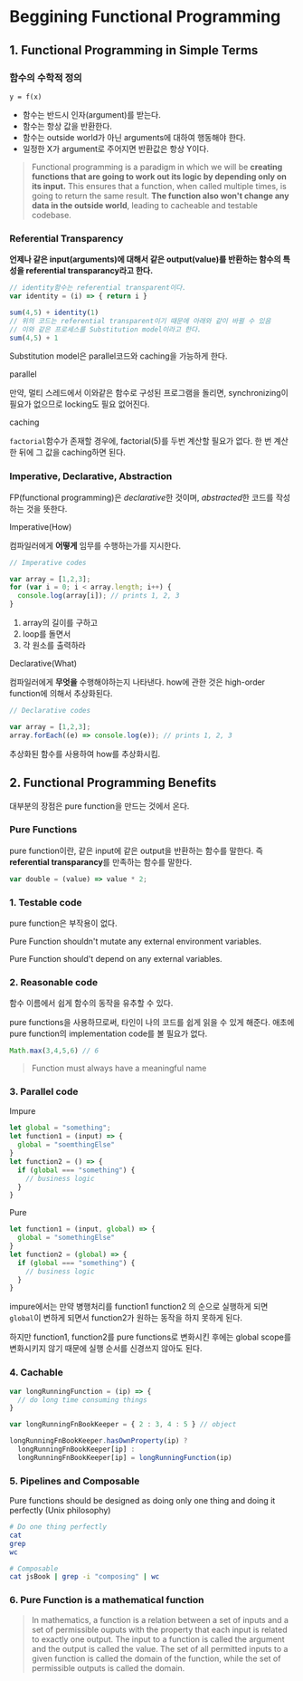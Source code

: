 # Beggining Functional Programming

## 1. Functional Programming in Simple Terms

### 함수의 수학적 정의

```
y = f(x)
```

- 함수는 반드시 인자(argument)를 받는다.
- 함수는 항상 값을 반환한다.
- 함수는 outside world가 아닌 arguments에 대하여 행동해야 한다.
- 일정한 X가 argument로 주어지면 반환값은 항상 Y이다.

> Functional programming is a paradigm in which we will be **creating functions that are going to work out its logic by depending only on its input.** This ensures that a function, when called multiple times, is going to return the same result. **The function also won't change any data in the outside world**, leading to cacheable and testable codebase.

### Referential Transparency

**언제나 같은 input(arguments)에 대해서 같은 output(value)를 반환하는 함수의 특성을 referential transparancy라고 한다.**

```js
// identity함수는 referential transparent이다.
var identity = (i) => { return i }

sum(4,5) + identity(1)
// 위의 코드는 referential transparent이기 때문에 아래와 같이 바뀔 수 있음
// 이와 같은 프로세스를 Substitution model이라고 한다.
sum(4,5) + 1
```

Substitution model은 parallel코드와 caching을 가능하게 한다.

parallel

만약, 멀티 스레드에서 이와같은 함수로 구성된 프로그램을 돌리면, synchronizing이 필요가 없으므로 locking도 필요 없어진다.

caching

`factorial`함수가 존재할 경우에, factorial(5)를 두번 계산할 필요가 없다. 한 번 계산한 뒤에 그 값을 caching하면 된다.

### Imperative, Declarative, Abstraction

FP(functional programming)은 *declarative*한 것이며, *abstracted*한 코드를 작성하는 것을 뜻한다.

Imperative(How)

컴파일러에게 **어떻게** 임무를 수행하는가를 지시한다.

```js
// Imperative codes

var array = [1,2,3];
for (var i = 0; i < array.length; i++) {
  console.log(array[i]); // prints 1, 2, 3
}

```

1. array의 길이를 구하고
2. loop를 돌면서
3. 각 원소를 출력하라

Declarative(What)

컴파일러에게 **무엇을** 수행해야하는지 나타낸다. how에 관한 것은 high-order function에 의해서 추상화된다.

```js
// Declarative codes

var array = [1,2,3];
array.forEach((e) => console.log(e)); // prints 1, 2, 3
```

추상화된 함수를 사용하여 how를 추상화시킴.

## 2. Functional Programming Benefits

대부분의 장점은 pure function을 만드는 것에서 온다.

### Pure Functions

pure function이란, 같은 input에 같은 output을 반환하는 함수를 말한다. 즉 **referential transparancy**를 만족하는 함수를 말한다.

```js
var double = (value) => value * 2;
```

### 1. Testable code

pure function은 부작용이 없다.

Pure Function shouldn't mutate any external environment variables.

Pure Function should't depend on any external variables.

### 2. Reasonable code

함수 이름에서 쉽게 함수의 동작을 유추할 수 있다.

pure functions을 사용하므로써, 타인이 나의 코드를 쉽게 읽을 수 있게 해준다. 애초에 pure function의 implementation code를 볼 필요가 없다.

```js
Math.max(3,4,5,6) // 6
```

> Function must always have a meaningful name

### 3. Parallel code

Impure

```js
let global = "something";
let function1 = (input) => {
  global = "soemthingElse"
}
let function2 = () => {
  if (global === "something") {
    // business logic
  }
}
```

Pure

```js
let function1 = (input, global) => {
  global = "somethingElse"
}
let function2 = (global) => {
  if (global === "something") {
    // business logic
  }
}
```

impure에서는 만약 병행처리를 function1 function2 의 순으로 실행하게 되면 `global`이 변하게 되면서 function2가 원하는 동작을 하지 못하게 된다.

하지만 function1, function2를 pure functions로 변화시킨 후에는 global scope를 변화시키지 않기 때문에 실행 순서를 신경쓰지 않아도 된다.

### 4. Cachable

```js
var longRunningFunction = (ip) => {
  // do long time consuming things
}

var longRunningFnBookKeeper = { 2 : 3, 4 : 5 } // object

longRunningFnBookKeeper.hasOwnProperty(ip) ?
  longRunningFnBookKeeper[ip] :
  longRunningFnBookKeeper[ip] = longRunningFunction(ip)
```

### 5. Pipelines and Composable

Pure functions should be designed as doing only one thing and doing it perfectly (Unix philosophy)

```sh
# Do one thing perfectly
cat
grep
wc

# Composable
cat jsBook | grep -i "composing" | wc
```

### 6. Pure Function is a mathematical function

> In mathematics, a function is a relation between a set of inputs and a set of permissible ouputs with the property that each input is related to exactly one output. The input to a function is called the argument and the output is called the value. The set of all permitted inputs to a given function is called the domain of the function, while the set of permissible outputs is called the domain.
